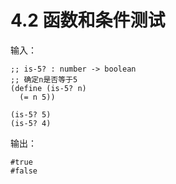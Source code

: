 # 4.2 函数和条件测试
输入：
```
;; is-5? : number -> boolean
;; 确定n是否等于5
(define (is-5? n)
  (= n 5))

(is-5? 5)
(is-5? 4)
```
输出：
```
#true
#false
```
